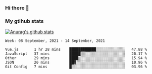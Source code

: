 ### Hi there 👋

### My gtihub stats

[![Anurag's github stats](https://github-readme-stats.vercel.app/api?username=gaozhidong)](https://github.com/gaozhidong/github-readme-stats)

<!--START_SECTION:waka-->
```text
Week: 08 September, 2021 - 14 September, 2021

Vue.js       1 hr 28 mins    ████████████░░░░░░░░░░░░░   47.88 % 
JavaScript   37 mins         █████░░░░░░░░░░░░░░░░░░░░   20.17 % 
Other        29 mins         ████░░░░░░░░░░░░░░░░░░░░░   15.94 % 
JSON         20 mins         ██▓░░░░░░░░░░░░░░░░░░░░░░   10.96 % 
Git Config   7 mins          █░░░░░░░░░░░░░░░░░░░░░░░░   03.96 % 
```
<!--END_SECTION:waka-->